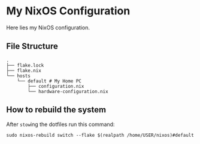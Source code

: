 # My NixOS Configuration

Here lies my NixOS configuration.

## File Structure

```shell
.
├── flake.lock
├── flake.nix
└── hosts
    └── default # My Home PC
        ├── configuration.nix
        └── hardware-configuration.nix
```

## How to rebuild the system

After `stow`ing the dotfiles run this command:
```shell
sudo nixos-rebuild switch --flake $(realpath /home/USER/nixos)#default
```
